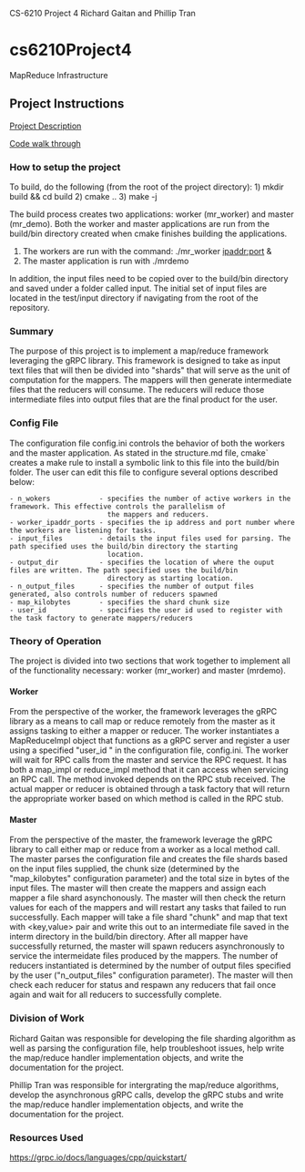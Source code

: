 CS-6210 Project 4
Richard Gaitan and Phillip Tran

# cs6210Project4
MapReduce Infrastructure

## Project Instructions

[Project Description](description.md)

[Code walk through](structure.md)


### How to setup the project  
To build, do the following (from the root of the project directory): 
    1) mkdir build && cd build
    2) cmake ..
    3) make -j

The build process creates two applications: worker (mr_worker) and master (mr_demo). Both the worker and master applications 
are run from the build/bin directory created when cmake finishes building the applications.

  1) The workers are run with the command: ./mr_worker <ipaddr:port> &
  2) The master application is run with ./mrdemo <location of config.ini>
  
In addition, the input files need to be copied over to the build/bin directory and saved under a folder called input. The initial set
of input files are located in the test/input directory if navigating from the root of the repository.


### Summary
The purpose of this project is to implement a map/reduce framework leveraging the gRPC library. This framework is designed to take 
as input text files that will then be divided into "shards" that will serve as the unit of computation for the mappers. The mappers 
will then generate intermediate files that the reducers will consume. The reducers will reduce those intermediate files into output 
files that are the final product for the user.

### Config File
The configuration file config.ini controls the behavior of both the workers and the master application. As stated in the 
structure.md file, cmake` creates a make rule to install a symbolic link to this file into the build/bin folder. The user
can edit this file to configure several options described below:

    - n_wokers            - specifies the number of active workers in the framework. This effective controls the parallelism of
                            the mappers and reducers.
    - worker_ipaddr_ports - specifies the ip address and port number where the workers are listening for tasks.
    - input_files         - details the input files used for parsing. The path specified uses the build/bin directory the starting
                            location.
    - output_dir          - specifies the location of where the ouput files are written. The path specified uses the build/bin
                            directory as starting location.
    - n_output_files      - specifies the number of output files generated, also controls number of reducers spawned
    - map_kilobytes       - specifies the shard chunk size 
    - user_id             - specifies the user id used to register with the task factory to generate mappers/reducers


### Theory of Operation
The project is divided into two sections that work together to implement all of the functionality necessary: worker (mr_worker) 
and master (mrdemo). 

#### Worker
From the perspective of the worker, the framework leverages the gRPC library as a means to call map or reduce remotely from the master 
as it assigns tasking to either a mapper or reducer. The worker instantiates a MapReduceImpl object that functions as a gRPC server
and register a user using a specified "user_id " in the configuration file, config.ini. The worker will wait for RPC calls from the 
master and service the RPC request. It has both a map_impl or reduce_impl method that it can access when servicing an RPC call. The 
method invoked depends on the RPC stub received. The actual mapper or reducer is obtained through a task factory that will return the 
appropriate worker based on which method is called in the RPC stub.

#### Master
From the perspective of the master, the framework leverage the gRPC library to call either map or reduce from a worker as 
a local method call. The master parses the configuration file and creates the file shards based on the input files supplied,
the chunk size (determined by the "map_kilobytes" configuration parameter) and the total size in bytes of the input files.
The master will then create the mappers and assign each mapper a file shard asynchonously. The master will then check the 
return values for each of the mappers and will restart any tasks that failed to run successfully. Each mapper will take
a file shard "chunk" and map that text with <key,value> pair and write this out to an intermediate file saved in the interm
directory in the build/bin directory.  After all mapper have successfully returned, the master will spawn reducers asynchronously 
to service the intermeidate files produced by the mappers. The number of reducers instantiated is determined by the number of output
files specified by the user ("n_output_files" configuration parameter). The master will then check each reducer for status and
respawn any reducers that fail once again and wait for all reducers to successfully complete.


### Division of Work
Richard Gaitan was responsible for developing the file sharding algorithm as well as parsing the configuration file, help
troubleshoot issues, help write the map/reduce handler implementation objects, and write the documentation for the project.

Phillip Tran was responsible for intergrating the map/reduce algorithms, develop the asynchronous gRPC calls, develop the
gRPC stubs and write the map/reduce handler implementation objects, and write the documentation for the project.

### Resources Used
https://grpc.io/docs/languages/cpp/quickstart/


